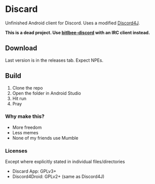 # Discard
Unfinished Android client for Discord.
Uses a modified [Discord4J](https://github.com/austinv11/Discord4J).

**This is a dead project. Use [bitlbee-discord](https://github.com/sm00th/bitlbee-discord) with an IRC client instead.**

## Download
Last version is in the releases tab. Expect NPEs.

## Build
1. Clone the repo
2. Open the folder in Android Studio
3. Hit run
4. Pray

### Why make this?
- More freedom
- Less memes
- None of my friends use Mumble

### Licenses
Except where explicitly stated in individual files/directories
- Discard App: GPLv3+
- Discord4Droid: GPLv2+ (same as Discord4J)

